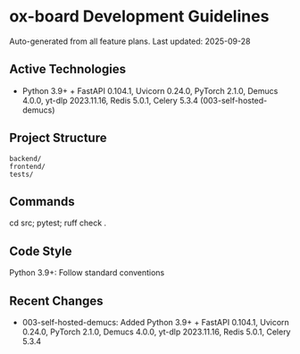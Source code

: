# ox-board Development Guidelines

Auto-generated from all feature plans. Last updated: 2025-09-28

## Active Technologies

- Python 3.9+ + FastAPI 0.104.1, Uvicorn 0.24.0, PyTorch 2.1.0, Demucs 4.0.0, yt-dlp 2023.11.16, Redis 5.0.1, Celery 5.3.4 (003-self-hosted-demucs)

## Project Structure

```
backend/
frontend/
tests/
```

## Commands

cd src; pytest; ruff check .

## Code Style

Python 3.9+: Follow standard conventions

## Recent Changes

- 003-self-hosted-demucs: Added Python 3.9+ + FastAPI 0.104.1, Uvicorn 0.24.0, PyTorch 2.1.0, Demucs 4.0.0, yt-dlp 2023.11.16, Redis 5.0.1, Celery 5.3.4

<!-- MANUAL ADDITIONS START -->
<!-- MANUAL ADDITIONS END -->
